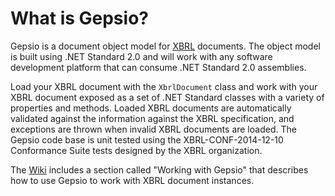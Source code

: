 ﻿# What is Gepsio?
Gepsio is a document object model for [XBRL](https://www.xbrl.org/) documents. The object model is built using .NET Standard 2.0 and will work with any software development platform that can consume .NET Standard 2.0 assemblies.

Load your XBRL document with the `XbrlDocument` class and work with your XBRL document exposed as a set of .NET Standard classes with a variety of properties and methods. Loaded XBRL documents are automatically validated against the information against the XBRL specification, and exceptions are thrown when invalid XBRL documents are loaded. The Gepsio code base is unit tested using the XBRL-CONF-2014-12-10 Conformance Suite tests designed by the XBRL organization.

The [Wiki](https://github.com/JeffFerguson/gepsio/wiki) includes a section called "Working with Gepsio" that describes how to use Gepsio to work with XBRL document instances.